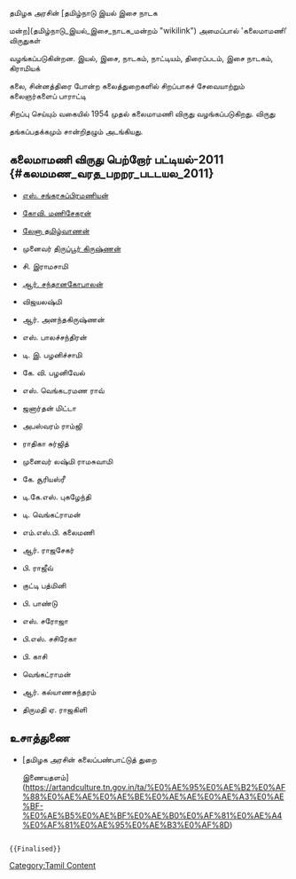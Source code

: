 தமிழக அரசின் [தமிழ்நாடு இயல் இசை நாடக
மன்ற](தமிழ்நாடு_இயல்_இசை_நாடக_மன்றம் "wikilink") அமைப்பால் 'கலைமாமணி' விருதுகள்
வழங்கப்படுகின்றன. இயல், இசை, நாடகம், நாட்டியம், திரைப்படம், இசை நாடகம், கிராமியக்
கலை, சின்னத்திரை போன்ற கலைத்துறைகளில் சிறப்பாகச் சேவையாற்றும் கலைஞர்களைப் பாராட்டி
சிறப்பு செய்யும் வகையில் 1954 முதல் கலைமாமணி விருது வழங்கப்படுகிறது. விருது
தங்கப்பதக்கமும் சான்றிதழும் அடங்கியது.

## கலைமாமணி விருது பெற்றோர் பட்டியல்-2011 {#கலமமண_வரத_பறறர_படடயல_2011}

-   [எஸ். சங்கரசுப்பிரமணியன்](எஸ்._சங்கரசுப்பிரமணியன் "wikilink")
-   [கோவி. மணிசேகரன்](கோவி._மணிசேகரன் "wikilink")
-   [லேனா தமிழ்வாணன்](லேனா_தமிழ்வாணன் "wikilink")
-   முனைவர் [திருப்பூர் கிருஷ்ணன்](திருப்பூர்_கிருஷ்ணன் "wikilink")
-   சி. இராமசாமி
-   [ஆர். சந்தானகோபாலன்](ஆர்._சந்தானகோபாலன் "wikilink")
-   விஜயலஷ்மி
-   ஆர். அனந்தகிருஷ்ணன்
-   எஸ். பாலச்சந்திரன்
-   டி. இ. பழனிச்சாமி
-   கே. வி. பழனிவேல்
-   எஸ். வெங்கடரமண ராவ்
-   ஜனார்தன் மிட்டா
-   அபஸ்வரம் ராம்ஜி
-   ராதிகா சுர்ஜித்
-   முனைவர் லஷ்மி ராமசுவாமி
-   கே. சூரியஸ்ரீ
-   டி.கே.எஸ். புகழேந்தி
-   டி. வெங்கட்ராமன்
-   எம்.எஸ்.பி. கலைமணி
-   ஆர். ராஜசேகர்
-   பி. ராஜீவ்
-   குட்டி பத்மினி
-   பி. பாண்டு
-   எஸ். சரோஜா
-   பி.எஸ். சசிரேகா
-   பி. காசி
-   வெங்கட்ராமன்
-   ஆர். கல்யாணசுந்தரம்
-   திருமதி ஏ. ராஜகிளி

## உசாத்துணை

-   [தமிழக அரசின் கலைப்பண்பாட்டுத் துறை
    இணையதளம்](https://artandculture.tn.gov.in/ta/%E0%AE%95%E0%AE%B2%E0%AF%88%E0%AE%AE%E0%AE%BE%E0%AE%AE%E0%AE%A3%E0%AE%BF-%E0%AE%B5%E0%AE%BF%E0%AE%B0%E0%AF%81%E0%AE%A4%E0%AF%81%E0%AE%95%E0%AE%B3%E0%AF%8D)

```{=mediawiki}
{{Finalised}}
```
[Category:Tamil Content](Category:Tamil_Content "wikilink")
